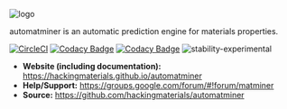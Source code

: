 ![logo](./docs/source/_static/logo_small.png)

automatminer is an automatic prediction engine for materials properties.

[![CircleCI](https://circleci.com/gh/hackingmaterials/automatminer.svg?style=svg)](https://circleci.com/gh/hackingmaterials/automatminer)
[![Codacy Badge](https://api.codacy.com/project/badge/Grade/aa63dd7aa85e480bbe0e924a02ad1540)](https://www.codacy.com/app/ardunn/automatminer?utm_source=github.com&amp;utm_medium=referral&amp;utm_content=hackingmaterials/automatminer&amp;utm_campaign=Badge_Grade)
[![Codacy Badge](https://api.codacy.com/project/badge/Coverage/aa63dd7aa85e480bbe0e924a02ad1540)](https://www.codacy.com/app/ardunn/automatminer?utm_source=github.com&utm_medium=referral&utm_content=hackingmaterials/automatminer&utm_campaign=Badge_Coverage)
![stability-experimental](https://img.shields.io/badge/stability-experimental-orange.svg)

- **Website (including documentation):** https://hackingmaterials.github.io/automatminer
- **Help/Support:** https://groups.google.com/forum/#!forum/matminer
- **Source:** https://github.com/hackingmaterials/automatminer
